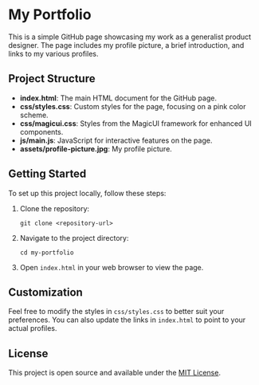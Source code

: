 # My Portfolio

This is a simple GitHub page showcasing my work as a generalist product designer. The page includes my profile picture, a brief introduction, and links to my various profiles.

## Project Structure

- **index.html**: The main HTML document for the GitHub page.
- **css/styles.css**: Custom styles for the page, focusing on a pink color scheme.
- **css/magicui.css**: Styles from the MagicUI framework for enhanced UI components.
- **js/main.js**: JavaScript for interactive features on the page.
- **assets/profile-picture.jpg**: My profile picture.

## Getting Started

To set up this project locally, follow these steps:

1. Clone the repository:
   ```
   git clone <repository-url>
   ```

2. Navigate to the project directory:
   ```
   cd my-portfolio
   ```

3. Open `index.html` in your web browser to view the page.

## Customization

Feel free to modify the styles in `css/styles.css` to better suit your preferences. You can also update the links in `index.html` to point to your actual profiles.

## License

This project is open source and available under the [MIT License](LICENSE).